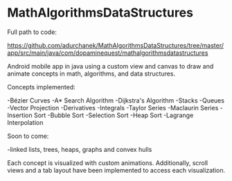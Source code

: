 # MathAlgorithmsDataStructures

Full path to code:

https://github.com/adurchanek/MathAlgorithmsDataStructures/tree/master/app/src/main/java/com/dopaminequest/mathalgorithmsdatastructures

Android mobile app in java using a custom view and canvas to draw and animate concepts in math, algorithms, and data structures.

Concepts implemented:

-Bézier Curves
-A* Search Algorithm
-Dijkstra's Algorithm
-Stacks
-Queues
-Vector Projection
-Derivatives
-Integrals
-Taylor Series
-Maclaurin Series
-Insertion Sort
-Bubble Sort
-Selection Sort
-Heap Sort
-Lagrange Interpolation

Soon to come:

-linked lists, trees, heaps, graphs and convex hulls

Each concept is visualized with custom animations. Additionally, scroll views and a tab layout have been implemented to access each visualization.
